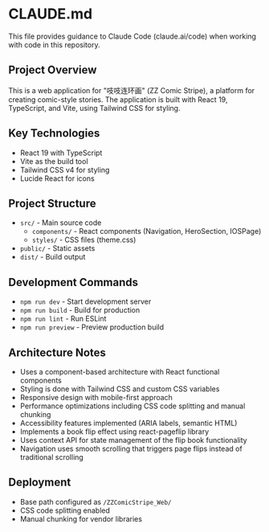 # CLAUDE.md

This file provides guidance to Claude Code (claude.ai/code) when working with code in this repository.

## Project Overview
This is a web application for "吱吱连环画" (ZZ Comic Stripe), a platform for creating comic-style stories. The application is built with React 19, TypeScript, and Vite, using Tailwind CSS for styling.

## Key Technologies
- React 19 with TypeScript
- Vite as the build tool
- Tailwind CSS v4 for styling
- Lucide React for icons

## Project Structure
- `src/` - Main source code
  - `components/` - React components (Navigation, HeroSection, IOSPage)
  - `styles/` - CSS files (theme.css)
- `public/` - Static assets
- `dist/` - Build output

## Development Commands
- `npm run dev` - Start development server
- `npm run build` - Build for production
- `npm run lint` - Run ESLint
- `npm run preview` - Preview production build

## Architecture Notes
- Uses a component-based architecture with React functional components
- Styling is done with Tailwind CSS and custom CSS variables
- Responsive design with mobile-first approach
- Performance optimizations including CSS code splitting and manual chunking
- Accessibility features implemented (ARIA labels, semantic HTML)
- Implements a book flip effect using react-pageflip library
- Uses context API for state management of the flip book functionality
- Navigation uses smooth scrolling that triggers page flips instead of traditional scrolling

## Deployment
- Base path configured as `/ZZComicStripe_Web/`
- CSS code splitting enabled
- Manual chunking for vendor libraries